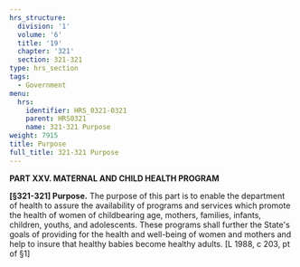 ```yaml
---
hrs_structure:
  division: '1'
  volume: '6'
  title: '19'
  chapter: '321'
  section: 321-321
type: hrs_section
tags:
  - Government
menu:
  hrs:
    identifier: HRS_0321-0321
    parent: HRS0321
    name: 321-321 Purpose
weight: 7915
title: Purpose
full_title: 321-321 Purpose
---
```

**PART XXV. MATERNAL AND CHILD HEALTH PROGRAM**

**[§321-321] Purpose.** The purpose of this part is to enable the department of health to assure the availability of programs and services which promote the health of women of childbearing age, mothers, families, infants, children, youths, and adolescents. These programs shall further the State's goals of providing for the health and well-being of women and mothers and help to insure that healthy babies become healthy adults. [L 1988, c 203, pt of §1]